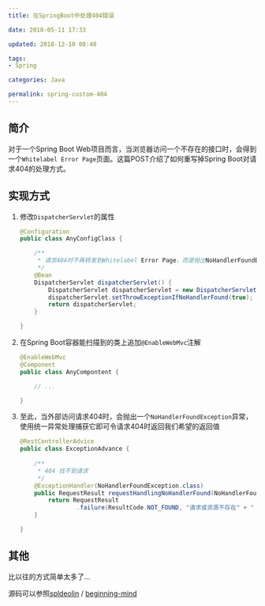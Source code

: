 ```yaml
---
title: 在SpringBoot中处理404错误

date: 2018-05-11 17:33

updated: 2018-12-10 08:48

tags:
- Spring

categories: Java

permalink: spring-custom-404
---
```


## 简介

对于一个Spring Boot Web项目而言，当浏览器访问一个不存在的接口时，会得到一个`Whitelabel Error Page`页面。这篇POST介绍了如何重写掉Spring Boot对请求404的处理方式。



## 实现方式

1. 修改`DispatcherServlet`的属性

   ~~~java
   @Configuration
   public class AnyConfigClass {
   
       /**
        * 请求404时不再转发到Whitelabel Error Page，而是抛出NoHandlerFoundException异常
        */
       @Bean
       DispatcherServlet dispatcherServlet() {
           DispatcherServlet dispatcherServlet = new DispatcherServlet();
           dispatcherServlet.setThrowExceptionIfNoHandlerFound(true);
           return dispatcherServlet;
       }
   
   }
   ~~~


2. 在Spring Boot容器能扫描到的类上追加`@EnableWebMvc`注解

   ~~~java
   @EnableWebMvc
   @Component
   public class AnyCompontent {
   
       // ...
   
   }
   ~~~



3. 至此，当外部访问请求404时，会抛出一个`NoHandlerFoundException`异常，使用统一异常处理捕获它即可令请求404时返回我们希望的返回值

   ~~~java
   @RestControllerAdvice
   public class ExceptionAdvance {
    
       /**
        * 404 找不到请求
        */
       @ExceptionHandler(NoHandlerFoundException.class)
       public RequestResult requestHandlingNoHandlerFound(NoHandlerFoundException ex) {
           return RequestResult
                   .failure(ResultCode.NOT_FOUND, "请求或资源不存在" + " [" + ex.getHttpMethod() + "]" + ex.getRequestURL());
       }
   
   }
   ~~~



## 其他

比以往的方式简单太多了...

源码可以参照[spldeolin](https://github.com/spldeolin) / [beginning-mind](https://github.com/spldeolin/beginning-mind)